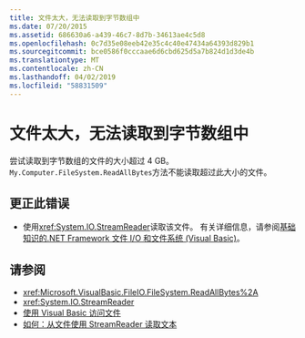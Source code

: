 ```yaml
---
title: 文件太大，无法读取到字节数组中
ms.date: 07/20/2015
ms.assetid: 686630a6-a439-46c7-8d7b-34613ae4c5d8
ms.openlocfilehash: 0c7d35e08eeb42e35c4c40e47434a64393d829b1
ms.sourcegitcommit: bce0586f0cccaae6d6cbd625d5a7b824d1d3de4b
ms.translationtype: MT
ms.contentlocale: zh-CN
ms.lasthandoff: 04/02/2019
ms.locfileid: "58831509"
---
```

# <a name="file-is-too-large-to-read-into-a-byte-array"></a>文件太大，无法读取到字节数组中
尝试读取到字节数组的文件的大小超过 4 GB。 `My.Computer.FileSystem.ReadAllBytes`方法不能读取超过此大小的文件。  
  
## <a name="to-correct-this-error"></a>更正此错误  
  
-   使用<xref:System.IO.StreamReader>读取该文件。 有关详细信息，请参阅[基础知识的.NET Framework 文件 I/O 和文件系统 (Visual Basic)](../../../visual-basic/developing-apps/programming/drives-directories-files/basics-of-net-framework-file-io-and-the-file-system.md)。  
  
## <a name="see-also"></a>请参阅

- <xref:Microsoft.VisualBasic.FileIO.FileSystem.ReadAllBytes%2A>
- <xref:System.IO.StreamReader>
- [使用 Visual Basic 访问文件](../../../visual-basic/developing-apps/programming/drives-directories-files/file-access.md)
- [如何：从文件使用 StreamReader 读取文本](../../../visual-basic/developing-apps/programming/drives-directories-files/how-to-read-text-from-files-with-a-streamreader.md)

